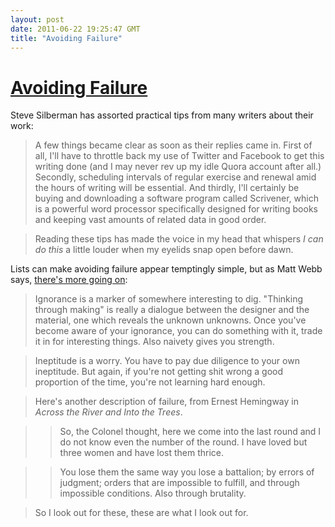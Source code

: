```yaml
---
layout: post
date: 2011-06-22 19:25:47 GMT
title: "Avoiding Failure"
---
```

# [Avoiding Failure](http://blogs.plos.org/neurotribes/2011/06/02/practical-tips-on-writing-a-book-from-22-brilliant-authors/)

Steve Silberman has assorted practical tips from many writers about their work:



> A few things became clear as soon as their replies came in. First of all, I'll have to throttle back my use of Twitter and Facebook to get this writing done (and I may never rev up my idle Quora account after all.) Secondly, scheduling intervals of regular exercise and renewal amid the hours of writing will be essential. And thirdly, I'll certainly be buying and downloading a software program called Scrivener, which is a powerful word processor specifically designed for writing books and keeping vast amounts of related data in good order.

> 

> Reading these tips has made the voice in my head that whispers _I can do this_ a little louder when my eyelids snap open before dawn. 



Lists can make avoiding failure appear temptingly simple, but as Matt Webb says, [there's more going on][2]:



[2]: http://berglondon.com/blog/2011/06/21/week-315/



> Ignorance is a marker of somewhere interesting to dig. "Thinking through making" is really a dialogue between the designer and the material, one which reveals the unknown unknowns. Once you've become aware of your ignorance, you can do something with it, trade it in for interesting things. Also naivety gives you strength.

> 

> Ineptitude is a worry. You have to pay due diligence to your own ineptitude. But again, if you're not getting shit wrong a good proportion of the time, you're not learning hard enough.

> 

> Here's another description of failure, from Ernest Hemingway in _Across the River and Into the Trees_.

> 

> > So, the Colonel thought, here we come into the last round and I do not know even the number of the round. I have loved but three women and have lost them thrice.

> > 

> > You lose them the same way you lose a battalion; by errors of judgment; orders that are impossible to fulfill, and through impossible conditions. Also through brutality.

> 

> So I look out for these, these are what I look out for.
